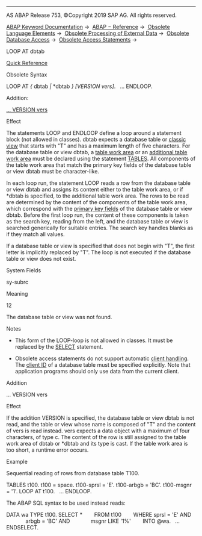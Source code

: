   

* * *

AS ABAP Release 753, ©Copyright 2019 SAP AG. All rights reserved.

[ABAP Keyword Documentation](javascript:call_link\('abenabap.htm'\)) →  [ABAP − Reference](javascript:call_link\('abenabap_reference.htm'\)) →  [Obsolete Language Elements](javascript:call_link\('abenabap_obsolete.htm'\)) →  [Obsolete Processing of External Data](javascript:call_link\('abendata_storage_obsolete.htm'\)) →  [Obsolete Database Access](javascript:call_link\('abendatabase_access_obsolete.htm'\)) →  [Obsolete Access Statements](javascript:call_link\('abendb_access_obsolete.htm'\)) → 

LOOP AT dbtab

[Quick Reference](javascript:call_link\('abaploop_at_dbtab_shortref.htm'\))

Obsolete Syntax

LOOP AT *{* dbtab *|* \*dbtab *}* *\[*VERSION vers*\]*.
  ...
ENDLOOP.

Addition:

[... VERSION vers](#!ABAP_ONE_ADD@1@)

Effect

The statements LOOP and ENDLOOP define a loop around a statement block (not allowed in classes). dbtab expects a database table or [classic view](javascript:call_link\('abenclassical_view_glosry.htm'\) "Glossary Entry") that starts with "T" and has a maximum length of five characters. For the database table or view dbtab, a [table work area](javascript:call_link\('abentable_work_area_glosry.htm'\) "Glossary Entry") or an [additional table work area](javascript:call_link\('abaptables_asterisk.htm'\)) must be declared using the statement [TABLES](javascript:call_link\('abaptables.htm'\)). All components of the table work area that match the primary key fields of the database table or view dbtab must be character-like.

In each loop run, the statement LOOP reads a row from the database table or view dbtab and assigns its content either to the table work area, or if \*dbtab is specified, to the additional table work area. The rows to be read are determined by the content of the components of the table work area, which correspond with the [primary key fields](javascript:call_link\('abenprimary_key_glosry.htm'\) "Glossary Entry") of the database table or view dbtab. Before the first loop run, the content of these components is taken as the search key, reading from the left, and the database table or view is searched generically for suitable entries. The search key handles blanks as if they match all values.

If a database table or view is specified that does not begin with "T", the first letter is implicitly replaced by "T". The loop is not executed if the database table or view does not exist.

System Fields

sy-subrc

Meaning

12

The database table or view was not found.

Notes

-   This form of the LOOP\-loop is not allowed in classes. It must be replaced by the [SELECT](javascript:call_link\('abapselect.htm'\)) statement.
    
-   Obsolete access statements do not support automatic [client handling](javascript:call_link\('abenclient_handling_glosry.htm'\) "Glossary Entry"). The [client ID](javascript:call_link\('abenclient_identifier_glosry.htm'\) "Glossary Entry") of a database table must be specified explicitly. Note that application programs should only use data from the current client.
    

Addition

... VERSION vers

Effect

If the addition VERSION is specified, the database table or view dbtab is not read, and the table or view whose name is composed of "T" and the content of vers is read instead. vers expects a data object with a maximum of four characters, of type c. The content of the row is still assigned to the table work area of dbtab or \*dbtab and its type is cast. If the table work area is too short, a runtime error occurs.

Example

Sequential reading of rows from database table T100.

TABLES t100.
t100 = space.
t100-sprsl = 'E'.
t100-arbgb = 'BC'.
t100-msgnr = '1'.
LOOP AT t100.
  ...
ENDLOOP.

The ABAP SQL syntax to be used instead reads:

DATA wa TYPE t100.
SELECT \*
       FROM t100
       WHERE sprsl = 'E' AND
             arbgb = 'BC' AND
             msgnr LIKE '1%'
       INTO @wa.
  ...
ENDSELECT.